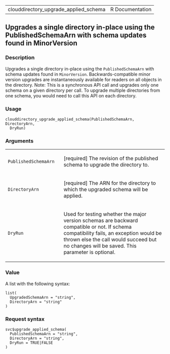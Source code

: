 <table style="width: 100%;">
<tbody>
<tr class="odd">
<td>clouddirectory_upgrade_applied_schema</td>
<td style="text-align: right;">R Documentation</td>
</tr>
</tbody>
</table>

## Upgrades a single directory in-place using the PublishedSchemaArn with schema updates found in MinorVersion

### Description

Upgrades a single directory in-place using the `PublishedSchemaArn` with
schema updates found in `MinorVersion`. Backwards-compatible minor
version upgrades are instantaneously available for readers on all
objects in the directory. Note: This is a synchronous API call and
upgrades only one schema on a given directory per call. To upgrade
multiple directories from one schema, you would need to call this API on
each directory.

### Usage

    clouddirectory_upgrade_applied_schema(PublishedSchemaArn, DirectoryArn,
      DryRun)

### Arguments

<table>
<colgroup>
<col style="width: 35%" />
<col style="width: 65%" />
</colgroup>
<tbody>
<tr class="odd">
<td><code
id="clouddirectory_upgrade_applied_schema_:_PublishedSchemaArn">PublishedSchemaArn</code></td>
<td><p>[required] The revision of the published schema to upgrade the
directory to.</p></td>
</tr>
<tr class="even">
<td><code
id="clouddirectory_upgrade_applied_schema_:_DirectoryArn">DirectoryArn</code></td>
<td><p>[required] The ARN for the directory to which the upgraded schema
will be applied.</p></td>
</tr>
<tr class="odd">
<td><code
id="clouddirectory_upgrade_applied_schema_:_DryRun">DryRun</code></td>
<td><p>Used for testing whether the major version schemas are backward
compatible or not. If schema compatibility fails, an exception would be
thrown else the call would succeed but no changes will be saved. This
parameter is optional.</p></td>
</tr>
</tbody>
</table>

### Value

A list with the following syntax:

    list(
      UpgradedSchemaArn = "string",
      DirectoryArn = "string"
    )

### Request syntax

    svc$upgrade_applied_schema(
      PublishedSchemaArn = "string",
      DirectoryArn = "string",
      DryRun = TRUE|FALSE
    )
